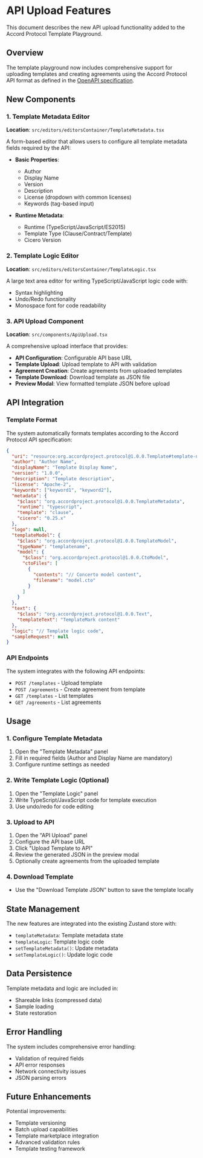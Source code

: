 # API Upload Features

This document describes the new API upload functionality added to the Accord Protocol Template Playground.

## Overview

The template playground now includes comprehensive support for uploading templates and creating agreements using the Accord Protocol API format as defined in the [OpenAPI specification](https://raw.githubusercontent.com/accordproject/apap/refs/heads/main/openapi.json).

## New Components

### 1. Template Metadata Editor

**Location**: `src/editors/editorsContainer/TemplateMetadata.tsx`

A form-based editor that allows users to configure all template metadata fields required by the API:

- **Basic Properties**:
  - Author
  - Display Name
  - Version
  - Description
  - License (dropdown with common licenses)
  - Keywords (tag-based input)

- **Runtime Metadata**:
  - Runtime (TypeScript/JavaScript/ES2015)
  - Template Type (Clause/Contract/Template)
  - Cicero Version

### 2. Template Logic Editor

**Location**: `src/editors/editorsContainer/TemplateLogic.tsx`

A large text area editor for writing TypeScript/JavaScript logic code with:
- Syntax highlighting
- Undo/Redo functionality
- Monospace font for code readability

### 3. API Upload Component

**Location**: `src/components/ApiUpload.tsx`

A comprehensive upload interface that provides:

- **API Configuration**: Configurable API base URL
- **Template Upload**: Upload template to API with validation
- **Agreement Creation**: Create agreements from uploaded templates
- **Template Download**: Download template as JSON file
- **Preview Modal**: View formatted template JSON before upload

## API Integration

### Template Format

The system automatically formats templates according to the Accord Protocol API specification:

```json
{
  "uri": "resource:org.accordproject.protocol@1.0.0.Template#template-name",
  "author": "Author Name",
  "displayName": "Template Display Name",
  "version": "1.0.0",
  "description": "Template description",
  "license": "Apache-2",
  "keywords": ["keyword1", "keyword2"],
  "metadata": {
    "$class": "org.accordproject.protocol@1.0.0.TemplateMetadata",
    "runtime": "typescript",
    "template": "clause",
    "cicero": "0.25.x"
  },
  "logo": null,
  "templateModel": {
    "$class": "org.accordproject.protocol@1.0.0.TemplateModel",
    "typeName": "templatename",
    "model": {
      "$class": "org.accordproject.protocol@1.0.0.CtoModel",
      "ctoFiles": [
        {
          "contents": "// Concerto model content",
          "filename": "model.cto"
        }
      ]
    }
  },
  "text": {
    "$class": "org.accordproject.protocol@1.0.0.Text",
    "templateText": "TemplateMark content"
  },
  "logic": "// Template logic code",
  "sampleRequest": null
}
```

### API Endpoints

The system integrates with the following API endpoints:

- `POST /templates` - Upload template
- `POST /agreements` - Create agreement from template
- `GET /templates` - List templates
- `GET /agreements` - List agreements

## Usage

### 1. Configure Template Metadata

1. Open the "Template Metadata" panel
2. Fill in required fields (Author and Display Name are mandatory)
3. Configure runtime settings as needed

### 2. Write Template Logic (Optional)

1. Open the "Template Logic" panel
2. Write TypeScript/JavaScript code for template execution
3. Use undo/redo for code editing

### 3. Upload to API

1. Open the "API Upload" panel
2. Configure the API base URL
3. Click "Upload Template to API"
4. Review the generated JSON in the preview modal
5. Optionally create agreements from the uploaded template

### 4. Download Template

- Use the "Download Template JSON" button to save the template locally

## State Management

The new features are integrated into the existing Zustand store with:

- `templateMetadata`: Template metadata state
- `templateLogic`: Template logic code
- `setTemplateMetadata()`: Update metadata
- `setTemplateLogic()`: Update logic code

## Data Persistence

Template metadata and logic are included in:
- Shareable links (compressed data)
- Sample loading
- State restoration

## Error Handling

The system includes comprehensive error handling:
- Validation of required fields
- API error responses
- Network connectivity issues
- JSON parsing errors

## Future Enhancements

Potential improvements:
- Template versioning
- Batch upload capabilities
- Template marketplace integration
- Advanced validation rules
- Template testing framework 
